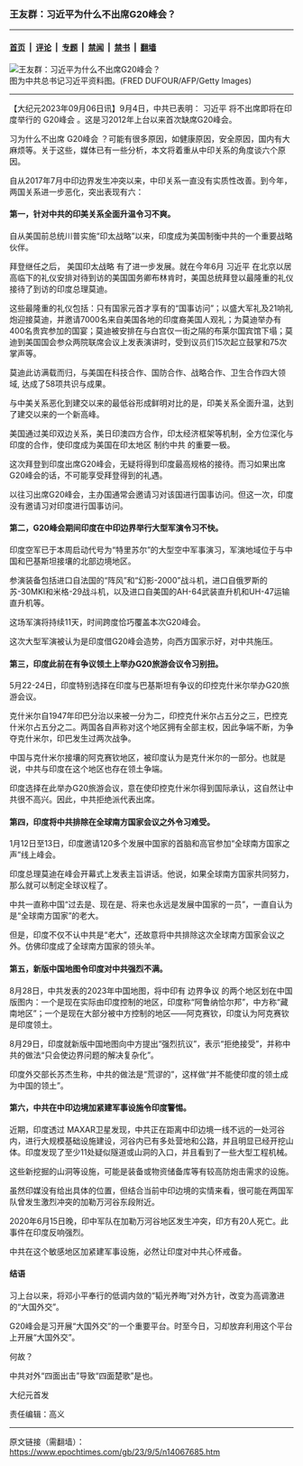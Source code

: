 ### 王友群：习近平为什么不出席G20峰会？

---

#### [首页](../../../..?n14067685) &nbsp;|&nbsp; [评论](../../../../../epoch-comment?n14067685) &nbsp;|&nbsp; [专题](../../../../../epoch-special?n14067685) &nbsp;|&nbsp; [禁闻](../../../../../epoch-news?n14067685) &nbsp;|&nbsp; [禁书](../../../../../books?n14067685) &nbsp;|&nbsp; [翻墙](https://github.com/gfw-breaker/nogfw/blob/master/README.md?n14067685)


<div><img alt="王友群：习近平为什么不出席G20峰会？" class="attachment-djy_600_400 size-djy_600_400 wp-post-image" src="https://i.epochtimes.com/assets/uploads/2023/09/id14067686-6ba1fa4749047afa0d3edbbe49f527ce-1-450x300.png"/>
<div class="caption">
 图为中共总书记习近平资料图。(FRED DUFOUR/AFP/Getty Images)
</div></div><hr/><div class="post_content" id="artbody" itemprop="articleBody">
 <!-- article content begin -->
 <p>
  【大纪元2023年09月06日讯】9月4日，中共已表明：
  <ok href="https://www.epochtimes.com/gb/tag/%E4%B9%A0%E8%BF%91%E5%B9%B3.html">
   习近平
  </ok>
  将不出席即将在印度举行的
  <ok href="https://www.epochtimes.com/gb/tag/g20%E5%B3%B0%E4%BC%9A.html">
   G20峰会
  </ok>
  。这是习2012年上台以来首次缺席G20峰会。
 </p>
 <p style="font-weight: 400;">
  习为什么不出席
  <ok href="https://www.epochtimes.com/gb/tag/g20%E5%B3%B0%E4%BC%9A.html">
   G20峰会
  </ok>
  ？可能有很多原因，如健康原因，安全原因，国内有大麻烦等。关于这些，媒体已有一些分析，本文将着重从中印关系的角度谈六个原因。
 </p>
 <p style="font-weight: 400;">
  自从2017年7月中印边界发生冲突以来，中印关系一直没有实质性改善。到今年，两国关系进一步恶化，突出表现有六：
 </p>
 <h4 style="font-weight: 400;">
  <strong>
   第一，针对中共的印美关系全面升温令习不爽。
  </strong>
 </h4>
 <p style="font-weight: 400;">
  自从美国前总统川普实施“印太战略”以来，印度成为美国制衡中共的一个重要战略伙伴。
 </p>
 <p style="font-weight: 400;">
  拜登继任之后，
  <ok href="https://www.epochtimes.com/gb/tag/%E7%BE%8E%E5%9B%BD%E5%8D%B0%E5%A4%AA%E6%88%98%E7%95%A5.html">
   美国印太战略
  </ok>
  有了进一步发展。就在今年6月
  <ok href="https://www.epochtimes.com/gb/tag/%E4%B9%A0%E8%BF%91%E5%B9%B3.html">
   习近平
  </ok>
  在北京以居高临下的礼仪安排对待到访的美国国务卿布林肯时，美国总统拜登以最隆重的礼仪接待了到访的印度总理莫迪。
 </p>
 <p style="font-weight: 400;">
  这些最隆重的礼仪包括：只有国家元首才享有的“国事访问”；以盛大军礼及21响礼炮迎接莫迪，并邀请7000名来自美国各地的印度裔美国人观礼；为莫迪举办有400名贵宾参加的国宴；莫迪被安排在与白宫仅一街之隔的布莱尔国宾馆下塌；莫迪到美国国会参众两院联席会议上发表演讲时，受到议员们15次起立鼓掌和75次掌声等。
 </p>
 <p style="font-weight: 400;">
  莫迪此访满载而归，与美国在科技合作、国防合作、战略合作、卫生合作四大领域, 达成了58项共识与成果。
 </p>
 <p style="font-weight: 400;">
  与中美关系恶化到建交以来的最低谷形成鲜明对比的是，印美关系全面升温，达到了建交以来的一个新高峰。
 </p>
 <p style="font-weight: 400;">
  美国通过美印双边关系，美日印澳四方合作，印太经济框架等机制，全方位深化与印度的合作，使印度成为美国在印太地区
  <ok href="https://www.epochtimes.com/gb/tag/%E5%88%B6%E7%BA%A6%E4%B8%AD%E5%85%B1.html">
   制约中共
  </ok>
  的重要一极。
 </p>
 <p style="font-weight: 400;">
  这次拜登到印度出席G20峰会，无疑将得到印度最高规格的接待。而习如果出席G20峰会的话，不可能享受拜登得到的礼遇。
 </p>
 <p style="font-weight: 400;">
  以往习出席G20峰会，主办国通常会邀请习对该国进行国事访问。但这一次，印度没有邀请习对印度进行国事访问。
 </p>
 <h4 style="font-weight: 400;">
  <strong>
   第二，G20峰会期间印度在中印边界举行大型军演令习不快。
  </strong>
 </h4>
 <p style="font-weight: 400;">
  印度空军已于本周启动代号为“特里苏尔”的大型空中军事演习，军演地域位于与中国和巴基斯坦接壤的北部边境地区。
 </p>
 <p style="font-weight: 400;">
  参演装备包括进口自法国的“阵风”和“幻影-2000”战斗机，进口自俄罗斯的苏-30MKI和米格-29战斗机，以及进口自美国的AH-64武装直升机和UH-47运输直升机等。
 </p>
 <p style="font-weight: 400;">
  这场军演将持续11天，时间跨度恰巧覆盖本次G20峰会。
 </p>
 <p style="font-weight: 400;">
  这次大型军演被认为是印度借G20峰会造势，向西方国家示好，对中共施压。
 </p>
 <h4 style="font-weight: 400;">
  <strong>
   第三，印度此前在有争议领土上举办G20旅游会议令习别扭。
  </strong>
 </h4>
 <p style="font-weight: 400;">
  5月22-24日，印度特别选择在印度与巴基斯坦有争议的印控克什米尔举办G20旅游会议。
 </p>
 <p style="font-weight: 400;">
  克什米尔自1947年印巴分治以来被一分为二，印控克什米尔占五分之三，巴控克什米尔占五分之二。两国各自声称对这个地区拥有全部主权，因此争端不断，为争夺克什米尔，印巴发生过两次战争。
 </p>
 <p style="font-weight: 400;">
  中国与克什米尔接壤的阿克赛钦地区，被印度认为是克什米尔的一部分。也就是说，中共与印度在这个地区也存在领土争端。
 </p>
 <p style="font-weight: 400;">
  印度选择在此举办G20旅游会议，意在使印控克什米尔得到国际承认，这自然让中共很不高兴。因此，中共拒绝派代表出席。
 </p>
 <h4 style="font-weight: 400;">
  <strong>
   第四，印度将中共排除在全球南方国家会议之外令习难受。
  </strong>
 </h4>
 <p style="font-weight: 400;">
  1月12日至13日，印度邀请120多个发展中国家的首脑和高官参加“全球南方国家之声”线上峰会。
 </p>
 <p style="font-weight: 400;">
  印度总理莫迪在峰会开幕式上发表主旨讲话。他说，如果全球南方国家共同努力，那么就可以制定全球议程了。
 </p>
 <p style="font-weight: 400;">
  中共一直称中国“过去是、现在是、将来也永远是发展中国家的一员”，一直自认为是“全球南方国家”的老大。
 </p>
 <p style="font-weight: 400;">
  但是，印度不仅不认中共是“老大”，还故意将中共排除这次全球南方国家会议之外。仿佛印度成了全球南方国家的领头羊。
 </p>
 <h4 style="font-weight: 400;">
  <strong>
   第五，新版中国地图令印度对中共强烈不满。
  </strong>
 </h4>
 <p style="font-weight: 400;">
  8月28日，中共发表的2023年中国地图，将中印有
  <ok href="https://www.epochtimes.com/gb/tag/%E8%BE%B9%E7%95%8C%E4%BA%89%E8%AE%AE.html">
   边界争议
  </ok>
  的两个地区划在中国版图内：一个是现在实际由印度控制的地区，印度称“阿鲁纳恰尔邦”，中方称“藏南地区”；一个是现在大部分被中方控制的地区——阿克赛钦，印度认为阿克赛钦是印度领土。
 </p>
 <p style="font-weight: 400;">
  8月29日，印度就新版中国地图向中方提出“强烈抗议”，表示“拒绝接受”，并称中共的做法“只会使边界问题的解决复杂化”。
 </p>
 <p style="font-weight: 400;">
  印度外交部长苏杰生称，中共的做法是“荒谬的”，这样做“并不能使印度的领土成为中国的领土”。
 </p>
 <h4 style="font-weight: 400;">
  <strong>
   第六，中共在中印边境加紧建军事设施令印度警惕。
  </strong>
 </h4>
 <p style="font-weight: 400;">
  近期，印度透过 MAXAR卫星发现，中共正在距离中印边境一线不远的一处河谷内，进行大规模基础设施建设，河谷内已有多处营地和公路，并且明显已经开挖山体。印度发现了至少11处疑似隧道或山洞的入口，并且看到了一些大型工程机械。
 </p>
 <p style="font-weight: 400;">
  这些新挖掘的山洞等设施，可能是装备或物资储备库等有较高防炮击需求的设施。
 </p>
 <p style="font-weight: 400;">
  虽然印媒没有给出具体的位置，但结合当前中印边境的实情来看，很可能在两国军队曾发生激烈冲突的加勒万河谷东段附近。
 </p>
 <p style="font-weight: 400;">
  2020年6月15日晚，印中军队在加勒万河谷地区发生冲突，印方有20人死亡。此事件在印度反响强烈。
 </p>
 <p style="font-weight: 400;">
  中共在这个敏感地区加紧建军事设施，必然让印度对中共心怀戒备。
 </p>
 <h4 style="font-weight: 400;">
  <strong>
   结语
  </strong>
 </h4>
 <p style="font-weight: 400;">
  习上台以来，将邓小平奉行的低调内敛的“韬光养晦”对外方针，改变为高调激进的“大国外交”。
 </p>
 <p style="font-weight: 400;">
  G20峰会是习开展“大国外交”的一个重要平台。时至今日，习却放弃利用这个平台上开展“大国外交”。
 </p>
 <p style="font-weight: 400;">
  何故？
 </p>
 <p style="font-weight: 400;">
  中共对外“四面出击”导致“四面楚歌”是也。
 </p>
 <p style="font-weight: 400;">
  大纪元首发
 </p>
 <p style="font-weight: 400;">
  责任编辑：高义
 </p>
 <!-- article content end -->
 <div id="below_article_ad">
 </div>
</div>


---

原文链接（需翻墙）：https://www.epochtimes.com/gb/23/9/5/n14067685.htm
